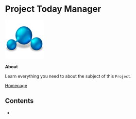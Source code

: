 # Project Today Manager

![project image](images/project.png)

**About**

Learn everything you need to about the subject of this `Project`.

[Homepage]()

## Contents

- []()
